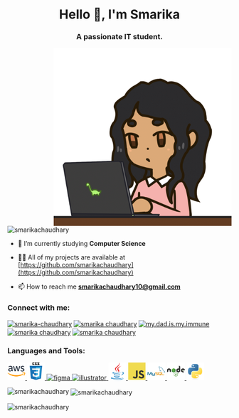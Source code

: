 <h1 align="center">Hello 👋, I'm Smarika</h1>
<h3 align="center">A passionate IT student.</h3>
<img align="right" alt="coding" width="400" src="smarikaa.gif">

<p align="left"> <img src="https://komarev.com/ghpvc/?username=smarikachaudhary&label=Profile%20views&color=0e75b6&style=flat" alt="smarikachaudhary" /> </p>

- 🌱 I’m currently studying **Computer Science**

- 👨‍💻 All of my projects are available at [https://github.com/smarikachaudhary](https://github.com/smarikachaudhary)

- 📫 How to reach me **smarikachaudhary10@gmail.com**

<h3 align="left">Connect with me:</h3>
<p align="left">
<a href="https://codepen.io/smarika-chaudhary" target="blank"><img align="center" src="https://raw.githubusercontent.com/rahuldkjain/github-profile-readme-generator/master/src/images/icons/Social/codepen.svg" alt="smarika-chaudhary" height="30" width="40" /></a>
<a href="https://www.linkedin.com/in/smarika-chaudhary-6a560625a/" target="blank"><img align="center" src="https://raw.githubusercontent.com/rahuldkjain/github-profile-readme-generator/master/src/images/icons/Social/linked-in-alt.svg" alt="smarika chaudhary" height="30" width="40" /></a>
<a href="https://instagram.com/my.dad.is.my.immune" target="blank"><img align="center" src="https://raw.githubusercontent.com/rahuldkjain/github-profile-readme-generator/master/src/images/icons/Social/instagram.svg" alt="my.dad.is.my.immune" height="30" width="40" /></a>
<a href="https://www.youtube.com/c/smarika chaudhary" target="blank"><img align="center" src="https://raw.githubusercontent.com/rahuldkjain/github-profile-readme-generator/master/src/images/icons/Social/youtube.svg" alt="smarika chaudhary" height="30" width="40" /></a>
<a href="https://www.leetcode.com/smarika chaudhary" target="blank"><img align="center" src="https://raw.githubusercontent.com/rahuldkjain/github-profile-readme-generator/master/src/images/icons/Social/leet-code.svg" alt="smarika chaudhary" height="30" width="40" /></a>
</p>

<h3 align="left">Languages and Tools:</h3>
<p align="left"> <a href="https://aws.amazon.com" target="_blank" rel="noreferrer"> <img src="https://raw.githubusercontent.com/devicons/devicon/master/icons/amazonwebservices/amazonwebservices-original-wordmark.svg" alt="aws" width="40" height="40"/> </a> <a href="https://www.w3schools.com/css/" target="_blank" rel="noreferrer"> <img src="https://raw.githubusercontent.com/devicons/devicon/master/icons/css3/css3-original-wordmark.svg" alt="css3" width="40" height="40"/> </a> <a href="https://www.figma.com/" target="_blank" rel="noreferrer"> <img src="https://www.vectorlogo.zone/logos/figma/figma-icon.svg" alt="figma" width="40" height="40"/> </a> <a href="https://www.adobe.com/in/products/illustrator.html" target="_blank" rel="noreferrer"> <img src="https://www.vectorlogo.zone/logos/adobe_illustrator/adobe_illustrator-icon.svg" alt="illustrator" width="40" height="40"/> </a> <a href="https://www.java.com" target="_blank" rel="noreferrer"> <img src="https://raw.githubusercontent.com/devicons/devicon/master/icons/java/java-original.svg" alt="java" width="40" height="40"/> </a> <a href="https://developer.mozilla.org/en-US/docs/Web/JavaScript" target="_blank" rel="noreferrer"> <img src="https://raw.githubusercontent.com/devicons/devicon/master/icons/javascript/javascript-original.svg" alt="javascript" width="40" height="40"/> </a> <a href="https://www.mysql.com/" target="_blank" rel="noreferrer"> <img src="https://raw.githubusercontent.com/devicons/devicon/master/icons/mysql/mysql-original-wordmark.svg" alt="mysql" width="40" height="40"/> </a> <a href="https://nodejs.org" target="_blank" rel="noreferrer"> <img src="https://raw.githubusercontent.com/devicons/devicon/master/icons/nodejs/nodejs-original-wordmark.svg" alt="nodejs" width="40" height="40"/> </a> <a href="https://www.python.org" target="_blank" rel="noreferrer"> <img src="https://raw.githubusercontent.com/devicons/devicon/master/icons/python/python-original.svg" alt="python" width="40" height="40"/> </a> </p>

<p><img align="left" src="https://github-readme-stats.vercel.app/api/top-langs?username=smarikachaudhary&show_icons=true&locale=en&layout=compact" alt="smarikachaudhary" /></p>

<p>&nbsp;<img align="center" src="https://github-readme-stats.vercel.app/api?username=smarikachaudhary&show_icons=true&locale=en" alt="smarikachaudhary" /></p>

<p><img align="center" src="https://github-readme-streak-stats.herokuapp.com/?user=smarikachaudhary&" alt="smarikachaudhary" /></p>


